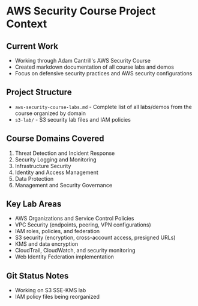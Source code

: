 # AWS Security Course Project Context

## Current Work
- Working through Adam Cantrill's AWS Security Course
- Created markdown documentation of all course labs and demos
- Focus on defensive security practices and AWS security configurations

## Project Structure
- `aws-security-course-labs.md` - Complete list of all labs/demos from the course organized by domain
- `s3-lab/` - S3 security lab files and IAM policies

## Course Domains Covered
1. Threat Detection and Incident Response
2. Security Logging and Monitoring  
3. Infrastructure Security
4. Identity and Access Management
5. Data Protection
6. Management and Security Governance

## Key Lab Areas
- AWS Organizations and Service Control Policies
- VPC Security (endpoints, peering, VPN configurations)
- IAM roles, policies, and federation
- S3 security (encryption, cross-account access, presigned URLs)
- KMS and data encryption
- CloudTrail, CloudWatch, and security monitoring
- Web Identity Federation implementation

## Git Status Notes
- Working on S3 SSE-KMS lab
- IAM policy files being reorganized